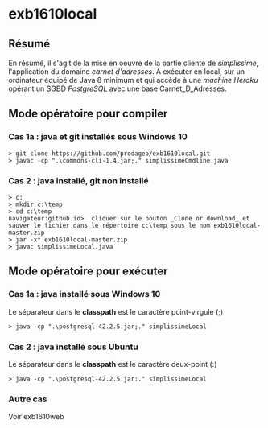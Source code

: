 # exb1610local


## Résumé
En résumé, il s'agit de la mise en oeuvre de la partie cliente de _simplissime_, l'application du domaine _carnet d'adresses_.
A exécuter en local, sur un ordinateur équipé de Java 8 minimum et qui accède à une _machine Heroku_ opérant un SGBD _PostgreSQL_ avec une base Carnet_D_Adresses.

## Mode opératoire pour compiler

### Cas 1a : java et git installés sous Windows 10
```
> git clone https://github.com/prodageo/exb1610local.git
> javac -cp ".\commons-cli-1.4.jar;." simplissimeCmdline.java
```

### Cas 2 : java installé, git non installé
```
> c:
> mkdir c:\temp
> cd c:\temp
navigateur:github.io>  cliquer sur le bouton _Clone or download_ et sauver le fichier dans le répertoire c:\temp sous le nom exb1610local-master.zip
> jar -xf exb1610local-master.zip
> javac simplissimeLocal.java
```

## Mode opératoire pour exécuter

### Cas 1a : java installé sous Windows 10
Le séparateur dans le __classpath__ est le caractère point-virgule (;)
```
> java -cp ".\postgresql-42.2.5.jar;." simplissimeLocal
```

### Cas 2 : java installé sous Ubuntu
Le séparateur dans le __classpath__ est le caractère deux-point (:)
```
> java -cp ".\postgresql-42.2.5.jar:." simplissimeLocal
```

### Autre cas
Voir exb1610web
